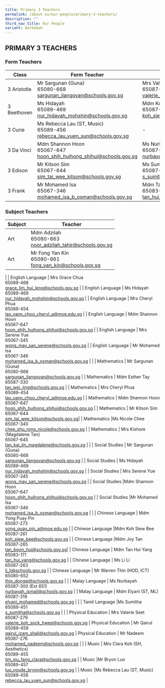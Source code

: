 ```yaml
---
title: Primary 3 Teachers
permalink: /about-us/our-people/primary-3-teachers/
description: ""
third_nav_title: Our People
variant: markdown
---
```

## PRIMARY 3 TEACHERS

### Form Teachers

| Class | Form Teacher | Form Teacher |
|---|---|---|
3 Aristotle | Mr Sargunan {Guna} <br>65080-668<br>[sargunan_ilangovan@schools.gov.sg](mailto:sargunan_ilangovan@schools.gov.sg) | Mrs Valerie Seet<br>65087-279<br>[valerie_koh_sock_hwee@schools.gov.sg](mailto:valerie_koh_sock_hwee@schools.gov.sg) |
| 3 Beethoven | Ms Hidayah<br>65089-469<br>[nur_hidayah_mohshin@schools.gov.sg](mailto:nur_hidayah_mohshin@schools.gov.sg) | Mdm Koh Siew Bee<br>65087-261<br>[koh_siew_bee@schools.gov.sg](mailto:koh_siew_bee@schools.gov.sg) |
| 3 Curie |Ms Rebecca Lau (ST, Music)<br>65089-456<br>[rebecca_lau_yuen_sun@schools.gov.sg](mailto:rebecca_lau_yuen_sun@schools.gov.sg) | - |
| 3 Da Vinci | Mdm Shannon Hoon<br>65067-647<br>[hoon_shih_huihong_shihui@schools.gov.sg](mailto:hoon_shih_huihong_shihui@schools.gov.sg) | Ms Nurbayah<br>65087-300 (Ext 651)<br>[nurbayah_ismail@schools.gov.sg](mailto:nurbayah_ismail@schools.gov.sg) |
| 3 Edison | Mr Kitson Sim<br>65067-644<br>[sim_tai_wee_kitson@schools.gov.sg](mailto:sim_tai_wee_kitson@schools.gov.sg) | Ms Sumitha<br>65087-315<br>[s_sumitha@schools.gov.sg](mailto:s_sumitha@schools.gov.sg) |
| 3 Frank |Mr Mohamed Isa<br>65067-346<br>[mohamed_isa_b_osman@schools.gov.sg](mailto:mohamed_isa_b_osman@schools.gov.sg) | Mdm Tan Hui Yang<br>65083-171<br>[tan_hui_yang@schools.gov.sg](mailto:tan_hui_yang@schools.gov.sg) |

### Subject Teachers

| Subject | Teacher |
|---|---|
| Art | Mdm Adzilah<br>65080-663<br>[noor_adzilah_tahir@schools.gov.sg](mailto:noor_adzilah_tahir@schools.gov.sg) |
| Art | Mr Fong Yan Kin<br>65080-661<br>[fong_yan_kin@schools.gov.sg](mailto:fong_yan_kin@schools.gov.sg) 
|
| English Language | Mrs Grace Chua <br>65089-468<br>[grace_lim_hui_leng@schools.gov.sg](mailto:grace_lim_hui_leng@schools.gov.sg) |
| English Language | Ms Hidayah<br>65089-469<br>[nur_hidayah_mohshin@schools.gov.sg](mailto:nur_hidayah_mohshin@schools.gov.sg) |
| English Language | Mrs Cheryl Phua<br>65089-454<br>[lao_yann_choo_cheryl_a@moe.edu.sg](mailto:lao_yann_choo_cheryl_a@moe.edu.sg) |
| English Language | Mdm Shannon Hoon<br>65067-647<br>[hoon_shih_huihong_shihui@schools.gov.sg](mailto:hoon_shih_huihong_shihui@schools.gov.sg) |
| English Language | Mrs Serene Yue<br>65067-345<br>[wong_may_san_serene@schools.gov.sg](mailto:wong_may_san_serene@schools.gov.sg) |
| English Language | Mr Mohamed Isa <br>65067-346<br>[mohamed_isa_b_osman@schools.gov.sg](mailto:mohamed_isa_b_osman@schools.gov.sg) |
|
| Mathematics | Mr Sargunan {Guna}<br>65080-668<br>[sargunan_ilangovan@schools.gov.sg](mailto:sargunan_ilangovan@schools.gov.sg) |
| Mathematics | Mdm Esther Tay<br>65087-330<br>[tay_wei_jing@schools.gov.sg](mailto:tay_wei_jing@schools.gov.sg) |
| Mathematics | Mrs Cheryl Phua<br>65089-454<br>[lao_yann_choo_cheryl_a@moe.edu.sg](mailto:lao_yann_choo_cheryl_a@moe.edu.sg) |
| Mathematics | Mdm Shannon Hoon<br>65067-647<br>[hoon_shih_huihong_shihui@schools.gov.sg](mailto:hoon_shih_huihong_shihui@schools.gov.sg) |
| Mathematics | Mr Kitson Sim<br>65067-644<br>[sim_tai_wee_kitson@schools.gov.sg](mailto:sim_tai_wee_kitson@schools.gov.sg)|
| Mathematics |Ms Nicole Chee <br>65067-340<br>[chee_shu_rong_nicole@schools.gov.sg](mailto:chee_shu_rong_nicole@schools.gov.sg) |
| Mathematics | Mrs Kishore {Magdalene Tan}<br>65067-645<br>[tan_kai_lin_magdalene@schools.gov.sg](mailto:tan_kai_lin_magdalene@schools.gov.sg) |
|
| Social Studies | Mr Sargunan {Guna}<br>65080-668<br>[sargunan_ilangovan@schools.gov.sg](mailto:sargunan_ilangovan@schools.gov.sg) |
| Social Studies | Ms Hidayah<br>65089-469<br>[nur_hidayah_mohshin@schools.gov.sg](mailto:nur_hidayah_mohshin@schools.gov.sg) |
| Social Studies | Mrs Serene Yue<br>65067-345<br>[wong_may_san_serene@schools.gov.sg](mailto:wong_may_san_serene@schools.gov.sg)  |
| Social Studies |Mdm Shannon Hoon<br>65067-647<br>[hoon_shih_huihong_shihui@schools.gov.sg](mailto:hoon_shih_huihong_shihui@schools.gov.sg) |
| Social Studies |Mr Mohamed Isa <br>65067-346<br>[mohamed_isa_b_osman@schools.gov.sg](mailto:mohamed_isa_b_osman@schools.gov.sg) |
|
| Chinese Language | Mdm Yong Puay Pin<br>65087-273<br>[yong_puay_pin_a@moe.edu.sg](mailto:yong_puay_pin_a@moe.edu.sg) |
| Chinese Language |Mdm Koh Siew Bee <br>65087-261<br>[koh_siew_bee@schools.gov.sg](mailto:koh_siew_bee@schools.gov.sg) |
| Chinese Language |Mdm Joy Tan<br>65087-265<br>[tan_boon_hui@schools.gov.sg](mailto:tan_boon_hui@schools.gov.sg)|
| Chinese Language | Mdm Tan Hui Yang<br>65083-171<br>[tan_hui_yang@schools.gov.sg](mailto:tan_hui_yang@schools.gov.sg) |
| Chinese Language | Ms Li Li <br>65087-263<br>[li_li@schools.gov.sg](mailto:li_li@schools.gov.sg) |
| Chinese Language | Mr Warren Thin (HOD, ICT) <br>65080-652<br>[thin_dongqi@schools.gov.sg](mailto:thin_dongqi@schools.gov.sg) |
|
| Malay Language | Ms Nurbayah <br>65087-300 (Ext 651)<br>[nurbayah_ismail@schools.gov.sg](mailto:nurbayah_ismail@schools.gov.sg) |
| Malay Language | Mdm Elyani (ST, ML)<br>65087-319<br>[elyani_mohamed@schools.gov.sg](mailto:elyani_mohamed@schools.gov.sg)  |
|
| Tamil Language |Ms Sumitha<br>65089-451<br>[s_sumitha@schools.gov.sg](mailto:s_sumitha@schools.gov.sg) |
|
| Physical Education | Mrs Valerie Seet <br>65087-279<br>[valerie_koh_sock_hwee@schools.gov.sg](mailto:valerie_koh_sock_hwee@schools.gov.sg) |
Physical Education | Mr Qairul <br>65089-459<br>[qairul_izam_shali@schools.gov.sg](mailto:qairul_izam_shali@schools.gov.sg) |
Physical Education | Mr Nadeem<br>65087-276<br>[mohamed_nadeem@schools.gov.sg](mailto:mohamed_nadeem@schools.gov.sg) |
|
| Music | Mrs Clara Koh (SH, Aesthetics)<br>65089-455<br>[lim_xiu_fang_clara@schools.gov.sg](mailto:lim_xiu_fang_clara@schools.gov.sg) |
| Music |Mr Bryon Luo<br>65089-457<br>[luo_youde_bryon@schools.gov.sg](mailto:luo_youde_bryon@schools.gov.sg) |
| Music |Ms Rebecca Lau (ST, Music)<br>65089-456<br>[rebecca_lau_yuen_sun@schools.gov.sg](mailto:rebecca_lau_yuen_sun@schools.gov.sg) |